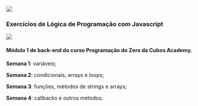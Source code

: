 ![](https://i.imgur.com/xG74tOh.png)

### Exercícios de Lógica de Programação com Javascript

![](https://thumbs.gfycat.com/WeightyYearlyDoctorfish-size_restricted.gif)

#### Módulo 1 de back-end do curso Programação do Zero da Cubos Academy.


**Semana 1**: variáveis;

**Semana 2**: condicionais, arrays e loops;

**Semana 3**: funções, métodos de strings e arrays;

**Semana 4**: callbacks e outros métodos. 
